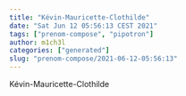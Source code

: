 ```yaml
---
title: "Kévin-Mauricette-Clothilde"
date: "Sat Jun 12 05:56:13 CEST 2021"
tags: ["prenom-compose", "pipotron"]
author: m1ch3l
categories: ["generated"]
slug: "prenom-compose/2021-06-12-05:56:13"
---
```


Kévin-Mauricette-Clothilde
